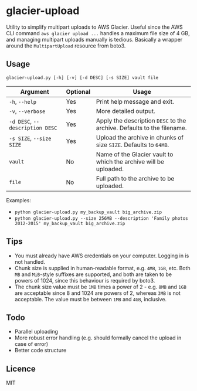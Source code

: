 # glacier-upload

Utility to simplify multipart uploads to AWS Glacier. 
Useful since the AWS CLI command `aws glacier upload ...` handles a maximum file size of 4 GB, and managing multipart uploads
manually is tedious.
Basically a wrapper around the `MultipartUpload` resource from boto3.

## Usage
`glacier-upload.py [-h] [-v] [-d DESC] [-s SIZE] vault file`

Argument | Optional | Usage
--- | --- | ---
`-h`, `--help` | Yes | Print help message and exit.
`-v`, `--verbose` | Yes | More detailed output.
`-d DESC`, `--description DESC` | Yes | Apply the description `DESC` to the archive. Defaults to the filename.
`-s SIZE`, `--size SIZE` | Yes | Upload the archive in chunks of size `SIZE`. Defaults to `64MB`.
`vault` | No | Name of the Glacier vault to which the archive will be uploaded.
`file` | No | Full path to the archive to be uploaded.

Examples:
- `python glacier-upload.py my_backup_vault big_archive.zip`
- `python glacier-upload.py --size 256MB --description 'Family photos 2012-2015' my_backup_vault big_archive.zip`

## Tips
- You must already have AWS credentials on your computer. Logging in is not handled.
- Chunk size is supplied in human-readable format, e.g. `4MB`, `1GB`, etc. 
Both `MB` and `MiB`-style suffixes are supported, and both are taken to be powers of 1024, since this behaviour is required by boto3. 
- The chunk size value must be `1MB` times a power of 2 - e.g. `8MB` and `1GB` are acceptable since 8 and 1024 
are powers of 2, whereas `3MB` is not acceptable. The value must be between `1MB` and `4GB`, inclusive.

## Todo
- Parallel uploading
- More robust error handling (e.g. should formally cancel the upload in case of error)
- Better code structure

## Licence
MIT
